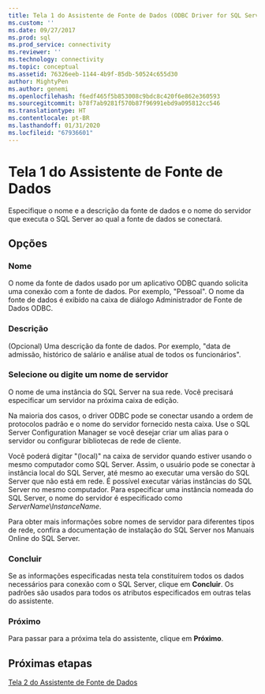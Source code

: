 ```yaml
---
title: Tela 1 do Assistente de Fonte de Dados (ODBC Driver for SQL Server) | Microsoft Docs
ms.custom: ''
ms.date: 09/27/2017
ms.prod: sql
ms.prod_service: connectivity
ms.reviewer: ''
ms.technology: connectivity
ms.topic: conceptual
ms.assetid: 76326eeb-1144-4b9f-85db-50524c655d30
author: MightyPen
ms.author: genemi
ms.openlocfilehash: f6edf465f5b853008c9bdc8c420f6e862e360593
ms.sourcegitcommit: b78f7ab9281f570b87f96991ebd9a095812cc546
ms.translationtype: HT
ms.contentlocale: pt-BR
ms.lasthandoff: 01/31/2020
ms.locfileid: "67936601"
---
```

# <a name="data-source-wizard-screen-1"></a>Tela 1 do Assistente de Fonte de Dados

Especifique o nome e a descrição da fonte de dados e o nome do servidor que executa o SQL Server ao qual a fonte de dados se conectará. 
    
## <a name="options"></a>Opções

### <a name="name"></a>Nome

O nome da fonte de dados usado por um aplicativo ODBC quando solicita uma conexão com a fonte de dados. Por exemplo, "Pessoal". O nome da fonte de dados é exibido na caixa de diálogo Administrador de Fonte de Dados ODBC.

### <a name="description"></a>Descrição

(Opcional) Uma descrição da fonte de dados. Por exemplo, "data de admissão, histórico de salário e análise atual de todos os funcionários".

### <a name="select-or-enter-a-server-name"></a>Selecione ou digite um nome de servidor

O nome de uma instância do SQL Server na sua rede. Você precisará especificar um servidor na próxima caixa de edição.

Na maioria dos casos, o driver ODBC pode se conectar usando a ordem de protocolos padrão e o nome do servidor fornecido nesta caixa. Use o SQL Server Configuration Manager se você desejar criar um alias para o servidor ou configurar bibliotecas de rede de cliente.

Você poderá digitar "(local)" na caixa de servidor quando estiver usando o mesmo computador como SQL Server. Assim, o usuário pode se conectar à instância local do SQL Server, até mesmo ao executar uma versão do SQL Server que não está em rede. É possível executar várias instâncias do SQL Server no mesmo computador. Para especificar uma instância nomeada do SQL Server, o nome do servidor é especificado como _ServerName_\\_InstanceName_.

Para obter mais informações sobre nomes de servidor para diferentes tipos de rede, confira a documentação de instalação do SQL Server nos Manuais Online do SQL Server.

### <a name="finish"></a>Concluir

Se as informações especificadas nesta tela constituírem todos os dados necessários para conexão com o SQL Server, clique em **Concluir**. Os padrões são usados para todos os atributos especificados em outras telas do assistente.

### <a name="next"></a>Próximo

Para passar para a próxima tela do assistente, clique em **Próximo**.

## <a name="next-steps"></a>Próximas etapas

[Tela 2 do Assistente de Fonte de Dados](../../../connect/odbc/windows/dsn-wizard-2.md)
